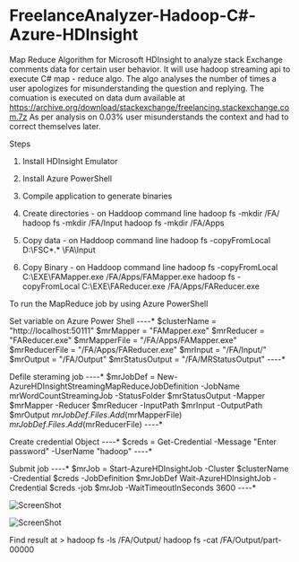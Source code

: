 # FreelanceAnalyzer-Hadoop-C#-Azure-HDInsight
Map Reduce Algorithm for Microsoft HDInsight to analyze stack Exchange comments data for certain user behavior.
It will use hadoop streaming api to execute C# map - reduce algo.
The algo analyses the number of times a user apologizes for misunderstanding the question and replying. The comuation is executed on data dum available at https://archive.org/download/stackexchange/freelancing.stackexchange.com.7z
As per analysis on 0.03% user misunderstands the context and had to correct themselves later.

Steps

1) Install HDInsight Emulator  
2) Install Azure PowerShell
3) Compile application to generate binaries
4) Create directories - on Haddoop command line
hadoop fs -mkdir /FA/
hadoop fs -mkdir /FA/Input
hadoop fs -mkdir /FA/Apps

5) Copy data - on Haddoop command line
hadoop fs -copyFromLocal D:\FSC\*.* \FA\Input

5) Copy Binary - on Haddoop command line
hadoop fs -copyFromLocal C:\EXE\FAMapper.exe /FA/Apps/FAMapper.exe
hadoop fs -copyFromLocal C:\EXE\FAReducer.exe /FA/Apps/FAReducer.exe

To run the MapReduce job by using Azure PowerShell

Set variable on Azure Power Shell
*-*-*-*-*
$clusterName = "http://localhost:50111"
$mrMapper = "FAMapper.exe"
$mrReducer = "FAReducer.exe"
$mrMapperFile = "/FA/Apps/FAMapper.exe"
$mrReducerFile = "/FA/Apps/FAReducer.exe"
$mrInput = "/FA/Input/"
$mrOutput = "/FA/Output"
$mrStatusOutput = "/FA/MRStatusOutput"
*-*-*-*-*

Defile steraming job
*-*-*-*-*
$mrJobDef = New-AzureHDInsightStreamingMapReduceJobDefinition -JobName mrWordCountStreamingJob -StatusFolder $mrStatusOutput -Mapper $mrMapper -Reducer $mrReducer -InputPath $mrInput -OutputPath $mrOutput
$mrJobDef.Files.Add($mrMapperFile)
$mrJobDef.Files.Add($mrReducerFile)
*-*-*-*-*

Create credential Object
*-*-*-*-*
$creds = Get-Credential -Message "Enter password" -UserName "hadoop"
*-*-*-*-*

Submit job
*-*-*-*-*
$mrJob = Start-AzureHDInsightJob -Cluster $clusterName -Credential $creds -JobDefinition $mrJobDef
Wait-AzureHDInsightJob -Credential $creds -job $mrJob -WaitTimeoutInSeconds 3600
*-*-*-*-*

![ScreenShot](https://dl.dropboxusercontent.com/u/686781/Screenshot%20for%20Github/FAH/Jobs.JPG)


![ScreenShot](https://dl.dropboxusercontent.com/u/686781/Screenshot%20for%20Github/FAH/result.JPG)

Find result at >
hadoop fs -ls /FA/Output/
hadoop fs -cat /FA/Output/part-00000
